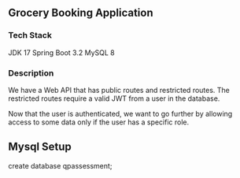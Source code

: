 ## Grocery Booking Application

### Tech Stack
JDK 17
Spring Boot 3.2
MySQL 8

### Description
We have a Web API that has public routes and restricted routes. The restricted routes require a valid JWT from a user in the database.

Now that the user is authenticated, we want to go further by allowing access to some data only if the user has a specific role.

## Mysql Setup
create database qpassessment;